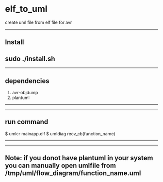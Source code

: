 # elf_to_uml
create uml file from elf file for avr

--------------------------------------------------------------------------
Install 
--------------------------------------------------------------------------
sudo ./install.sh
--------------------------------------------------------------------------


--------------------------------------------------------------------------
dependencies
--------------------------------------------------------------------------
1. avr-objdump
2. plantuml 
--------------------------------------------------------------------------

--------------------------------------------------------------------------
run command
--------------------------------------------------------------------------

 $ umlcr mainapp.elf
 $ umldiag recv_cb(function_name)
 
--------------------------------------------------------------------------





--------------------------------------------------------------------------
Note: if you donot have plantuml in your system 
you can manually open umlfile from /tmp/uml/flow_diagram/function_name.uml
--------------------------------------------------------------------------
